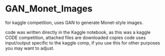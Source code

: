 # GAN_Monet_Images
for kaggle competition, uses GAN to generate Monet-style images. 


code was written directly in the Kaggle notebook, as this was a kaggle CODE competition, attached files are downloaded copies
code uses input/output specific to the kaggle comp, if you use this for other purposes you may want to adjust. 

